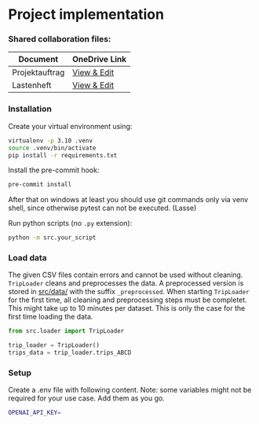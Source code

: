 # Project implementation

### Shared collaboration files:
| Document          | OneDrive Link                                              |
|-------------------|------------------------------------------------------------|
| Projektauftrag    | [View & Edit](https://1drv.ms/w/s!AvZXGwwhrAo8ldw-6gRVStEKGVz88w) |
| Lastenheft        | [View & Edit](https://1drv.ms/w/s!AvZXGwwhrAo8ldw_qo5kH2ZkxTQyug) |


### Installation

Create your virtual environment using:

```bash
virtualenv -p 3.10 .venv
source .venv/bin/activate
pip install -r requirements.txt
```

Install the pre-commit hook:

```bash
pre-commit install
```
After that on windows at least you should use git commands only via venv shell, since otherwise pytest can not be executed. (Lasse)

Run python scripts (no `.py` extension):

```bash
python -m src.your_script
```

### Load data

The given CSV files contain errors and cannot be used without cleaning. `TripLoader` cleans and preprocesses the data. A preprocessed version is stored in [src/data/](src/data/) with the suffix `_preprocessed`. When starting `TripLoader` for the first time, all cleaning and preprocessing steps must be completet. This might take up to 10 minutes per dataset. This is only the case for the first time loading the data.

```python
from src.loader import TripLoader

trip_loader = TripLoader()
trips_data = trip_loader.trips_ABCD
```

### Setup

Create a .env file with following content. Note: some variables might not be required for your use case. Add them as you go.

```bash
OPENAI_API_KEY=
```
